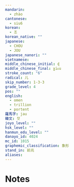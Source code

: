 ```yaml
---
mandarin:
  - zhào
cantonese:
  - siu6
korean:
  - 조
korean_native: ""
japanese:
  - CHOU
  - JOU
japanese_nanori: ""
vietnamese:
middle_chinese_initial: ɖ
middle_chinese_final: ɣiᴇu
stroke_count: "6"
radical: 儿
skip_number: 1-3-3
grade_level: 4
pos: ""
english:
  - omen
  - trillion
  - portent
羅馬字: jau
韓文: 잣
joyo_level: ""
hsk_level: ""
hanmun_edu_level: ""
danayo_id: 4024
mc_id: 1015
graphemic_classification: 象形
stand_in: 前兆
aliases:
---
```


# Notes
